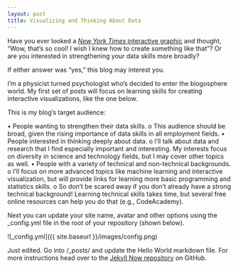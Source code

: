 ```yaml
---
layout: post
title: Visualizing and Thinking About Data
---
```


Have you ever looked a [_New York Times_ interactive graphic](http://www.nytimes.com/interactive/2012/02/13/us/politics/2013-budget-proposal-graphic.html) and thought, “Wow, that’s so cool! I wish I knew how to create something like that”? Or are you interested in strengthening your data skills more broadly? 

If either answer was “yes,” this blog may interest you. 

I’m a physicist turned psychologist who’s decided to enter the blogosphere world. My first set of posts will focus on learning skills for creating interactive visualizations, like the one below. 

This is my blog’s target audience: 

•	People wanting to strengthen their data skills. 
o	This audience should be broad, given the rising importance of data skills in all employment fields.
•	People interested in thinking deeply about data. 
o	I’ll talk about data and research that I find especially important and interesting. My interests focus on diversity in science and technology fields, but I may cover other topics as well.
•	People with a variety of technical and non-technical backgrounds.
o	I’ll focus on more advanced topics like machine learning and interactive visualization, but will provide links for learning more basic programming and statistics skills. 
o	So don’t be scared away if you don’t already have a strong technical background! Learning technical skills takes time, but several free online resources can help you do that (e.g., CodeAcademy).


Next you can update your site name, avatar and other options using the _config.yml file in the root of your repository (shown below).

![_config.yml]({{ site.baseurl }}/images/config.png)

Just edited. Go into /_posts/ and update the Hello World markdown file. For more instructions head over to the [Jekyll Now repository](https://github.com/barryclark/jekyll-now) on GitHub.
